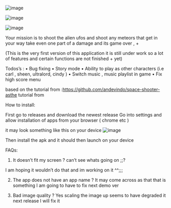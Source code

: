 
![image](https://user-images.githubusercontent.com/63970461/140264624-5a9fee62-d41e-4c1e-b14d-b3d97366516a.png)


![image](https://user-images.githubusercontent.com/63970461/140264667-3647c70a-bf2f-468a-b532-2e822d1f46b9.png)

![image](https://user-images.githubusercontent.com/63970461/140265000-b8b02f49-00c7-4cb6-8423-f2a04172e61f.png)


Your mission is to shoot the alien ufos and shoot any meteors that get in your way  take even one part of a damage and its game over ,   +

(This is the very first version of this application   it is still under work so a lot of features and certain functions are not finished +
yet)


Todos’s : 
•	Bug fixing 
•	Story mode 
•	Ability to play as other characters (i.e carl , sheen, ultralord, cindy )
•	Switch music , music playlist  in game 
•	Fix high score menu 



based on the tutorial from :https://github.com/andevindo/space-shooter-asthe tutorial from 



How to install:

First go to releases and download the newest release 
Go into settings and allow installation of apps from your browser ( chrome  etc )
 

it may look something like this on your device 
![image](https://user-images.githubusercontent.com/63970461/140264360-c4494d63-db92-471b-801e-916072db2324.png)




Then install the apk  and it should then launch on your device 

FAQs:

1.	It doesn’t fit my screen ? can’t see whats going on ;;? 

I am hoping it wouldn’t do that and im working on it ^^;;;

2.	The app does not have an app name ?
It may come across as that that is something I am going to have to fix next demo ver 

3.	Bad image quality ?
Yes scaling the image up seems to have degraded it next release I will fix it 



